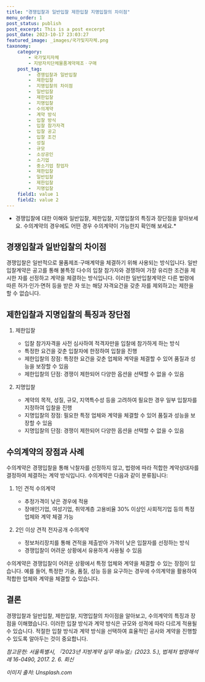 ```yaml
---
title: "경쟁입찰과 일반입찰 제한입찰 지명입찰의 차이점"
menu_order: 1
post_status: publish
post_excerpt: This is a post excerpt
post_date: 2023-10-17 23:03:27
featured_image: _images/국가및지자체.png
taxonomy:
    category:
        - 국가및지자체
        - 지방자치단체물품계약제조ㆍ구매
    post_tag:
        -  경쟁입찰과 일반입찰
        -  제한입찰
        -  지명입찰의 차이점
        -  일반입찰
        -  제한입찰
        -  지명입찰
        -  수의계약
        -  계약 방식
        -  입찰 방식
        -  입찰 참가자격
        -  입찰 공고
        -  입찰 조건
        -  성질
        -  규모
        -  소상공인
        -  소기업
        -  중소기업 창업자
        -  제한입찰
        -  일반입찰
        -  제한입찰
        -  지명입찰
    field1: value 1
    field2: value 2
---
```



* 경쟁입찰에 대한 이해와 일반입찰, 제한입찰, 지명입찰의 특징과 장단점을 알아보세요. 수의계약의 경우에도 어떤 경우 수의계약이 가능한지 확인해 보세요.*

##  경쟁입찰과 일반입찰의 차이점

경쟁입찰은 일반적으로 물품제조·구매계약을 체결하기 위해 사용되는 방식입니다. 일반입찰계약은 공고를 통해 불특정 다수의 입찰 참가자와 경쟁하여 가장 유리한 조건을 제시한 자를 선정하고 계약을 체결하는 방식입니다. 이러한 일반입찰계약은 다른 법령에 따른 허가·인가·면허 등을 받은 자 또는 해당 자격요건을 갖춘 자를 제외하고는 제한을 할 수 없습니다.

##  제한입찰과 지명입찰의 특징과 장단점

1. 제한입찰
   - 입찰 참가자격을 사전 심사하여 적격자만을 입찰에 참가하게 하는 방식
   - 특정한 요건을 갖춘 입찰자에 한정하여 입찰을 진행
   - 제한입찰의 장점: 특정한 요건을 갖춘 업체와 계약을 체결할 수 있어 품질과 성능을 보장할 수 있음
   - 제한입찰의 단점: 경쟁이 제한되어 다양한 옵션을 선택할 수 없을 수 있음

2. 지명입찰
   - 계약의 목적, 성질, 규모, 지역특수성 등을 고려하여 필요한 경우 일부 입찰자를 지정하여 입찰을 진행
   - 지명입찰의 장점: 필요한 특정 업체와 계약을 체결할 수 있어 품질과 성능을 보장할 수 있음
   - 지명입찰의 단점: 경쟁이 제한되어 다양한 옵션을 선택할 수 없을 수 있음

##  수의계약의 장점과 사례

수의계약은 경쟁입찰을 통해 낙찰자를 선정하지 않고, 법령에 따라 적합한 계약상대자를 결정하여 체결하는 계약 방식입니다. 수의계약은 다음과 같이 분류됩니다:

1. 1인 견적 수의계약
   - 추정가격이 낮은 경우에 적용
   - 장애인기업, 여성기업, 취약계층 고용비율 30% 이상인 사회적기업 등의 특정 업체와 계약 체결 가능

2. 2인 이상 견적 전자공개 수의계약
   - 정보처리장치를 통해 견적을 제출받아 가격이 낮은 입찰자를 선정하는 방식
   - 경쟁입찰이 어려운 상황에서 유용하게 사용될 수 있음

수의계약은 경쟁입찰이 어려운 상황에서 특정 업체와 계약을 체결할 수 있는 장점이 있습니다. 예를 들어, 특정한 기술, 품질, 성능 등을 요구하는 경우에 수의계약을 활용하여 적합한 업체와 계약을 체결할 수 있습니다.

## 결론

경쟁입찰과 일반입찰, 제한입찰, 지명입찰의 차이점을 알아보고, 수의계약의 특징과 장점을 이해했습니다. 이러한 입찰 방식과 계약 방식은 규모와 성격에 따라 다르게 적용될 수 있습니다. 적절한 입찰 방식과 계약 방식을 선택하여 효율적인 공사와 계약을 진행할 수 있도록 알아두는 것이 중요합니다.

*참고문헌: 서울특별시, 『2023년 지방계약 실무 매뉴얼』(2023. 5.), 법제처 법령해석례 16-0490, 2017. 2. 6. 회신*

*이미지 출처: Unsplash.com*
